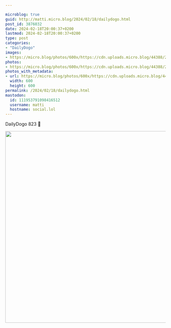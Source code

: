 ```yaml
---

microblog: true
guid: http://matti.micro.blog/2024/02/18/dailydogo.html
post_id: 3876032
date: 2024-02-18T20:00:37+0200
lastmod: 2024-02-18T20:00:37+0200
type: post
categories:
- "DailyDogo"
images:
- https://micro.blog/photos/600x/https://cdn.uploads.micro.blog/44388/2024/7c997353f11c4a208ef85e0d4f84ac18.jpg
photos:
- https://micro.blog/photos/600x/https://cdn.uploads.micro.blog/44388/2024/7c997353f11c4a208ef85e0d4f84ac18.jpg
photos_with_metadata:
- url: https://micro.blog/photos/600x/https://cdn.uploads.micro.blog/44388/2024/7c997353f11c4a208ef85e0d4f84ac18.jpg
  width: 600
  height: 600
permalink: /2024/02/18/dailydogo.html
mastodon:
  id: 111953791098416512
  username: matti
  hostname: social.lol
---
```

DailyDogo 823 🐶

<img src="/media/uploads/2024/7c997353f11c4a208ef85e0d4f84ac18.jpg" width="600" height="600" alt="" />
